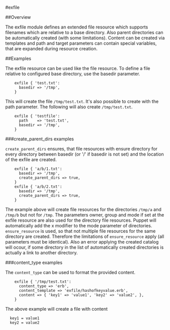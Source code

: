#exfile

##Overview

The exfile module defines an extended file resource which supports filenames which are relative to a base directory. Also parent directories can be automatically created (with some limitations). Content can be created via templates and path and target parameters can contain special variables, that are expanded during resource creation.

##Examples

The exfile resource can be used like the file resource. To define a file relative to configured base directory, use the basedir parameter.

```puppet
    exfile { 'test.txt':
      basedir => '/tmp',
    }
```

This will create the file `/tmp/test.txt`. It's also possible to create with the path parameter. The following will also create `/tmp/test.txt`.

```puppet
    exfile { 'testfile':
      path    => 'test.txt',
      basedir => '/tmp',
    }
```

###create_parent_dirs examples

`create_parent_dirs` ensures, that file resources with ensure directory for every directory between basedir (or '/' if basedir is not set) and the location of the exfile are created.

```puppet
    exfile { 'a/b/1.txt':
      basedir => '/tmp',
      create_parent_dirs => true,
    }
    exfile { 'a/b/2.txt':
      basedir => '/tmp',
      create_parent_dirs => true,
    }
```

The example above will create file resources for the directories `/tmp/a` and `/tmp/b` but not for `/tmp`. The parameters owner, group and mode if set at the exfile resource are also used for the directory file resources. Puppet will automatically add the x modifier to the mode parameter of directories. `ensure_resource` is used, so that not multiple file resources for the same directory are created. Therefore the limitations of `ensure_resource` apply (all parameters must be identical). Also an error applying the created catalog will ocour, if some directory in the list of automatically created directories is actually a link to another directory.

###content_type examples

The `content_type` can be used to format the provided content.

```puppet
    exfile { '/tmp/test.txt':
      content_type => 'erb',
      content_template => 'exfile/hashofkeyvalue.erb',
      content => { 'key1' => 'value1', 'key2' => 'value2', },
    }
```

The above example will create a file with content

```
  key1 = value1
  key2 = value2
```
